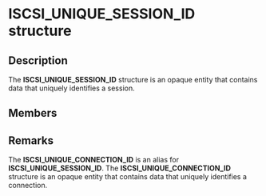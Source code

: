 # ISCSI_UNIQUE_SESSION_ID structure

## Description

The **ISCSI_UNIQUE_SESSION_ID** structure is an opaque entity that contains data that uniquely identifies a session.

## Members

## Remarks

The **ISCSI_UNIQUE_CONNECTION_ID** is an alias for **ISCSI_UNIQUE_SESSION_ID**. The **ISCSI_UNIQUE_CONNECTION_ID** structure is an opaque entity that contains data that uniquely identifies a connection.